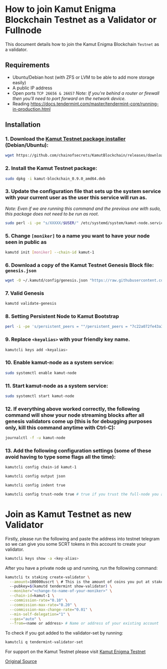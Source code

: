 # How to join Kamut Enigma Blockchain Testnet as a Validator or Fullnode

This document details how to join the Kamut Enigma Blockchain `Testnet` as a validator.

## Requirements

- Ubuntu/Debian host (with ZFS or LVM to be able to add more storage easily)
- A public IP address
- Open ports `TCP 26656 & 26657` _Note: If you're behind a router or firewall then you'll need to port forward on the network device._
- Reading https://docs.tendermint.com/master/tendermint-core/running-in-production.html

## Installation

### 1. Download the [Kamut Testnet package installer](https://github.com/chainofsecrets/KamutBlockchain/releases/download/v0.9.0/kamut-blockchain_0.9.0_amd64.deb) (Debian/Ubuntu):

```bash
wget https://github.com/chainofsecrets/KamutBlockchain/releases/download/v0.9.0/kamut-blockchain_0.9.0_amd64.deb
```

### 2. Install the Kamut Testnet package:

```bash
sudo dpkg -i kamut-blockchain_0.9.0_amd64.deb
```

### 3. Update the configuration file that sets up the system service with your current user as the user this service will run as.

_Note: Even if we are running this command and the previous one with sudo, this package does not need to be run as root_.

```bash
sudo perl -i -pe "s/XXXXX/$USER/" /etc/systemd/system/kamut-node.service
```

### 5. Change `[moniker]` to a name you want to have your node seen in public as

```bash
kamutd init [moniker] --chain-id kamut-1
```
### 6. Download a copy of the Kamut Testnet Genesis Block file: `genesis.json`

```bash
wget -O ~/.kamutd/config/genesis.json "https://raw.githubusercontent.com/chainofsecrets/KamutBlockchain/master/genesis/genesis.json"
```
### 7. Valid Genesis
```bash
kamutd validate-genesis
```

### 8. Setting Persistent Node to Kamut Bootstrap 
```bash
perl -i -pe 's/persistent_peers = ""/persistent_peers = "7c22a072fe43a3c5771e00646b1cef0c1d41f459\@78.47.43.118:26656"/' ~/.kamutd/config/config.toml
```
### 9. Replace `<keyalias>` with your friendly key name.

```bash
kamutcli keys add <keyalias>
```

### 10. Enable kamut-node as a system service:

```bash
sudo systemctl enable kamut-node
```

### 11. Start kamut-node as a system service:

```bash
sudo systemctl start kamut-node
```

### 12. If everything above worked correctly, the following command will show your node streaming blocks after all genesis validators come up (this is for debugging purposes only, kill this command anytime with Ctrl-C):

```bash
journalctl -f -u kamut-node
```

### 13. Add the following configuration settings (some of these avoid having to type some flags all the time):

```bash
kamutcli config chain-id kamut-1
```

```bash
kamutcli config output json
```

```bash
kamutcli config indent true
```

```bash
kamutcli config trust-node true # true if you trust the full-node you are connecting to, false otherwise
```


# Join as Kamut Testnet as new Validator

Firstly, please run the following and paste the address into testnet telegram so we can give you some SCRT tokens in this account to create your validator.

```bash
kamutcli keys show -a <key-alias>
```

After you have a private node up and running, run the following command:

```bash
kamutcli tx staking create-validator \
  --amount=100000uscrt \ # This is the amount of coins you put at stake. i.e. 100000uscrt
  --pubkey=$(kamutd tendermint show-validator) \
  --moniker="<change-to-name-of-your-moniker>" \
  --chain-id=kamut-1 \
  --commission-rate="0.10" \
  --commission-max-rate="0.20" \
  --commission-max-change-rate="0.01" \
  --min-self-delegation="1" \
  --gas="auto" \
  --from=<name or address> # Name or address of your existing account
```

To check if you got added to the validator-set by running:

```bash
kamutcli q tendermint-validator-set
```

For support on the Kamut Testnet please visit [Kamut Enigma Testnet](https://t.me/enigmatestnet)

[Original Source](https://raw.githubusercontent.com/chainofsecrets/kamut-testnet/master/docs/validators-and-full-nodes.md)